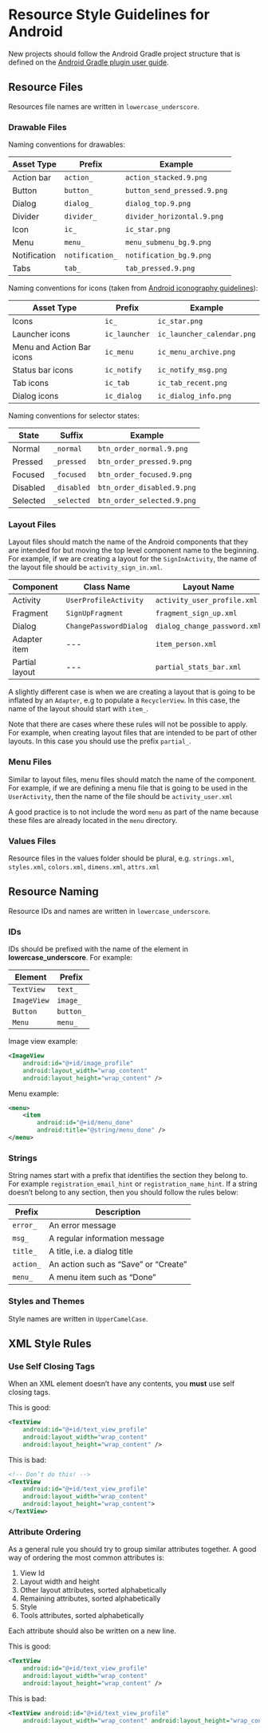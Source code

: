 # Resource Style Guidelines for Android
New projects should follow the Android Gradle project structure that is defined on the [Android Gradle plugin user guide](http://tools.android.com/tech-docs/new-build-system/user-guide#TOC-Project-Structure).

## Resource Files
Resources file names are written in `lowercase_underscore`.

### Drawable Files
Naming conventions for drawables:

| Asset Type    | Prefix            | Example                       |
| ------------- | ----------------- | ----------------------------- |
| Action bar    | `action_`         | `action_stacked.9.png`        |
| Button        | `button_`         | `button_send_pressed.9.png`   |
| Dialog        | `dialog_`         | `dialog_top.9.png`            |
| Divider       | `divider_`        | `divider_horizontal.9.png`    |
| Icon          | `ic_`             | `ic_star.png`                 |
| Menu          | `menu_`           | `menu_submenu_bg.9.png`       |
| Notification  | `notification_`   | `notification_bg.9.png`       |
| Tabs          | `tab_`            | `tab_pressed.9.png`           |

Naming conventions for icons (taken from [Android iconography guidelines](http://developer.android.com/design/style/iconography.html)):

| Asset Type                | Prefix            | Example                       |
| ------------------------- | ----------------- | ----------------------------- |
| Icons                     | `ic_`             | `ic_star.png`                 |
| Launcher icons            | `ic_launcher`     | `ic_launcher_calendar.png`    |
| Menu and Action Bar icons | `ic_menu`         | `ic_menu_archive.png`         |
| Status bar icons          | `ic_notify`       | `ic_notify_msg.png`           |
| Tab icons                 | `ic_tab`          | `ic_tab_recent.png`           |
| Dialog icons              | `ic_dialog`       | `ic_dialog_info.png`          |

Naming conventions for selector states:

| State     | Suffix        | Example                       |
| --------- | ------------- | ----------------------------- |
| Normal    | `_normal`     | `btn_order_normal.9.png`      |
| Pressed   | `_pressed`    | `btn_order_pressed.9.png`     |
| Focused   | `_focused`    | `btn_order_focused.9.png`     |
| Disabled  | `_disabled`   | `btn_order_disabled.9.png`    |
| Selected  | `_selected`   | `btn_order_selected.9.png`    |


### Layout Files
Layout files should match the name of the Android components that they are intended for but moving the top level component name to the beginning. For example, if we are creating a layout for the `SignInActivity`, the name of the layout file should be `activity_sign_in.xml`.

| Component         | Class Name                | Layout Name                   |
| ----------------- | ------------------------- | ----------------------------- |
| Activity          | `UserProfileActivity`     | `activity_user_profile.xml`   |
| Fragment          | `SignUpFragment`          | `fragment_sign_up.xml`        |
| Dialog            | `ChangePasswordDialog`    | `dialog_change_password.xml`  |
| Adapter item      | ---                       | `item_person.xml`             |
| Partial layout    | ---                       | `partial_stats_bar.xml`       |

A slightly different case is when we are creating a layout that is going to be inflated by an `Adapter`, e.g to populate a `RecyclerView`. In this case, the name of the layout should start with `item_`.

Note that there are cases where these rules will not be possible to apply. For example, when creating layout files that are intended to be part of other layouts. In this case you should use the prefix `partial_`.

### Menu Files
Similar to layout files, menu files should match the name of the component. For example, if we are defining a menu file that is going to be used in the `UserActivity`, then the name of the file should be `activity_user.xml`

A good practice is to not include the word `menu` as part of the name because these files are already located in the `menu` directory.

### Values Files
Resource files in the values folder should be plural, e.g. `strings.xml`, `styles.xml`, `colors.xml`, `dimens.xml`, `attrs.xml`

## Resource Naming
Resource IDs and names are written in `lowercase_underscore`.

### IDs
IDs should be prefixed with the name of the element in **lowercase_underscore**. For example:

| Element       | Prefix    |
| ------------- | --------- |
| `TextView`    | `text_`   |
| `ImageView`   | `image_`  |
| `Button`      | `button_` |
| `Menu`        | `menu_`   |

Image view example:

~~~xml
<ImageView
    android:id="@+id/image_profile"
    android:layout_width="wrap_content"
    android:layout_height="wrap_content" />
~~~

Menu example:

~~~xml
<menu>
	<item
        android:id="@+id/menu_done"
        android:title="@string/menu_done" />
</menu>
~~~

### Strings
String names start with a prefix that identifies the section they belong to. For example `registration_email_hint` or `registration_name_hint`. If a string doesn’t belong to any section, then you should follow the rules below:

| Prefix    | Description                           |
| --------- | ------------------------------------- |
| `error_`  | An error message                      |
| `msg_`    | A regular information message         |
| `title_`  | A title, i.e. a dialog title          |
| `action_` | An action such as “Save” or “Create”  |
| `menu_`   | A menu item such as “Done”            |

### Styles and Themes
Style names are written in `UpperCamelCase`.

## XML Style Rules

### Use Self Closing Tags
When an XML element doesn’t have any contents, you **must** use self closing tags.

This is good:

~~~xml
<TextView
    android:id="@+id/text_view_profile"
    android:layout_width="wrap_content"
    android:layout_height="wrap_content" />
~~~

This is bad:

~~~xml
<!-- Don’t do this! -->
<TextView
    android:id="@+id/text_view_profile"
    android:layout_width="wrap_content"
    android:layout_height="wrap_content">
</TextView>
~~~

### Attribute Ordering
As a general rule you should try to group similar attributes together. A good way of ordering the most common attributes is:

1. View Id
1. Layout width and height
1. Other layout attributes, sorted alphabetically
1. Remaining attributes, sorted alphabetically
1. Style
1. Tools attributes, sorted alphabetically

Each attribute should also be written on a new line.

This is good:

~~~xml
<TextView
    android:id="@+id/text_view_profile"
    android:layout_width="wrap_content"
    android:layout_height="wrap_content" />
~~~

This is bad:

~~~xml
<TextView android:id="@+id/text_view_profile"
    android:layout_width="wrap_content" android:layout_height="wrap_content" />
~~~
